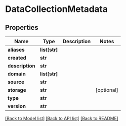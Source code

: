 # DataCollectionMetadata

## Properties
Name | Type | Description | Notes
------------ | ------------- | ------------- | -------------
**aliases** | **list[str]** |  | 
**created** | **str** |  | 
**description** | **str** |  | 
**domain** | **list[str]** |  | 
**source** | **str** |  | 
**storage** | **str** |  | [optional] 
**type** | **str** |  | 
**version** | **str** |  | 

[[Back to Model list]](../README.md#documentation-for-models) [[Back to API list]](../README.md#documentation-for-api-endpoints) [[Back to README]](../README.md)


